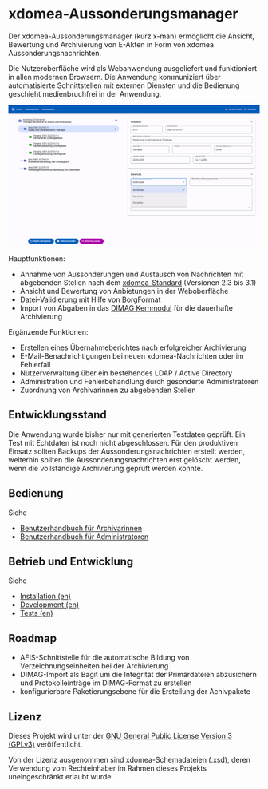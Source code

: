# xdomea-Aussonderungsmanager

Der xdomea-Aussonderungsmanager (kurz x-man) ermöglicht die Ansicht, Bewertung und Archivierung von E-Akten in Form von xdomea Aussonderungsnachrichten.

Die Nutzeroberfläche wird als Webanwendung ausgeliefert und funktioniert in allen modernen Browsern.
Die Anwendung kommuniziert über automatisierte Schnittstellen mit externen Diensten und die Bedienung geschieht medienbruchfrei in der Anwendung.

![Nachrichten-Ansicht](./doc/img/message-page.png)

Hauptfunktionen:

- Annahme von Aussonderungen und Austausch von Nachrichten mit abgebenden Stellen nach dem [xdomea-Standard](https://www.xrepository.de/details/urn:xoev-de:xdomea:kosit:standard:xdomea) (Versionen 2.3 bis 3.1)
- Ansicht und Bewertung von Anbietungen in der Weboberfläche
- Datei-Validierung mit Hilfe von [BorgFormat](https://github.com/Landesarchiv-Thueringen/borg)
- Import von Abgaben in das [DIMAG Kernmodul](https://gitlab.la-bw.de/dimag/core/kernmodul) für die dauerhafte Archivierung

Ergänzende Funktionen:

- Erstellen eines Übernahmeberichtes nach erfolgreicher Archivierung
- E-Mail-Benachrichtigungen bei neuen xdomea-Nachrichten oder im Fehlerfall
- Nutzerverwaltung über ein bestehendes LDAP / Active Directory
- Administration und Fehlerbehandlung durch gesonderte Administratoren
- Zuordnung von Archivarinnen zu abgebenden Stellen

## Entwicklungsstand

Die Anwendung wurde bisher nur mit generierten Testdaten geprüft. Ein Test mit Echtdaten ist noch nicht abgeschlossen. Für den produktiven Einsatz sollten Backups der Aussonderungsnachrichten erstellt werden, weiterhin sollten die Aussonderungsnachrichten erst gelöscht werden, wenn die vollständige Archivierung geprüft werden konnte.

## Bedienung

Siehe

- [Benutzerhandbuch für Archivarinnen](./doc/User-Manual_DE.md)
- [Benutzerhandbuch für Administratoren](./doc/Administration-Manual_DE.md)

## Betrieb und Entwicklung

Siehe

- [Installation (en)](./doc/Installation.md)
- [Development (en)](./doc/Development.md)
- [Tests (en)](./test/README.md)

## Roadmap

- AFIS-Schnittstelle für die automatische Bildung von Verzeichnungseinheiten bei der Archivierung
- DIMAG-Import als Bagit um die Integrität der Primärdateien abzusichern und Protokolleinträge im DIMAG-Format zu erstellen
- konfigurierbare Paketierungsebene für die Erstellung der Achivpakete

## Lizenz

Dieses Projekt wird unter der [GNU General Public License Version 3 (GPLv3)](https://www.gnu.org/licenses/gpl-3.0.de.html) veröffentlicht.

Von der Lizenz ausgenommen sind xdomea-Schemadateien (.xsd), deren Verwendung vom Rechteinhaber im Rahmen dieses Projekts uneingeschränkt erlaubt wurde.
